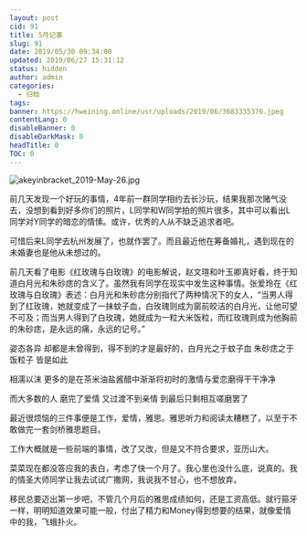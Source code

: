 ```yaml
---
layout: post
cid: 91
title: 5月记事
slug: 91
date: 2019/05/30 09:34:00
updated: 2019/06/27 15:31:12
status: hidden
author: admin
categories: 
  - 归档
tags: 
banner: https://hweining.online/usr/uploads/2019/06/3683335376.jpeg
contentLang: 0
disableBanner: 0
disableDarkMask: 0
headTitle: 0
TOC: 0
---
```



![akeyinbracket_2019-May-26.jpg](https://hweining.online/usr/uploads/2019/06/3354833856.jpg)

前几天发现一个好玩的事情，4年前一群同学相约去长沙玩，结果我那次赌气没去，没想到看到好多你们的照片，L同学和W同学拍的照片很多，其中可以看出L同学对Y同学的暗恋的情愫。或许，优秀的人从不缺乏追求者吧。

可惜后来L同学去杭州发展了，也就作罢了。而且最近他在筹备婚礼，遇到现在的未婚妻也是他从未想过的。

前几天看了电影《红玫瑰与白玫瑰》的电影解说，赵文瑄和叶玉卿真好看，终于知道白月光和朱砂痣的含义了。虽然我有同学在现实中发生这种事情。张爱玲在《红玫瑰与白玫瑰》表述：白月光和朱砂痣分别指代了两种情况下的女人，“当男人得到了红玫瑰，她就变成了一抹蚊子血，白玫瑰则成为窗前皎洁的白月光，让他可望不可及；而当男人得到了白玫瑰，她就成为一粒大米饭粒，而红玫瑰则成为他胸前的朱砂痣，是永远的痛，永远的记号。”

姿态各异 却都是未曾得到，得不到的才是最好的，白月光之于蚊子血 朱砂痣之于饭粒子 皆是如此

相濡以沫 更多的是在茶米油盐酱醋中渐渐将初时的激情与爱恋磨得干干净净

而大多数的人 磨完了爱情 又过渡不到亲情 到最后只剩相互嗟磨罢了

最近很烦恼的三件事便是工作，爱情，雅思。雅思听力和阅读太糟糕了，以至于不敢做完一套剑桥雅思题目。

工作大概就是一些前端的事情，改了又改，但是又不符合要求，亚历山大。

菜菜现在都没答应我的表白，考虑了快一个月了。我心里也没什么底，说真的。我的情圣大师同学让我去试试广撒网，我说我不甘心，也不想放弃。

移民总要迈出第一步吧，不管几个月后的雅思成绩如何，还是工资高低。就行箍牙一样，明明知道效果可能一般，付出了精力和Money得到想要的结果，就像爱情中的我，飞蛾扑火。



